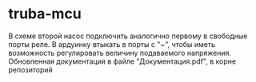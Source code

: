 # truba-mcu
В схеме второй насос подключить аналогично первому в свободные порты реле. В ардуинку втыкать в порты с "~", чтобы иметь возможность регулировать величину подаваемого  напряжения.
Обновленная документация в файле "Документация.pdf", в корне репозиторий

